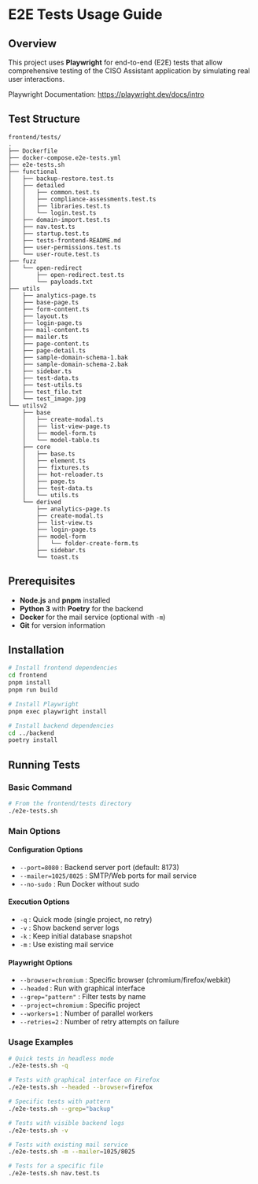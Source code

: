 # E2E Tests Usage Guide

## Overview
This project uses **Playwright** for end-to-end (E2E) tests that allow comprehensive testing of the CISO Assistant application by simulating real user interactions.

Playwright Documentation: https://playwright.dev/docs/intro

## Test Structure
```
frontend/tests/
.
├── Dockerfile
├── docker-compose.e2e-tests.yml
├── e2e-tests.sh
├── functional
│   ├── backup-restore.test.ts
│   ├── detailed
│   │   ├── common.test.ts
│   │   ├── compliance-assessments.test.ts
│   │   ├── libraries.test.ts
│   │   └── login.test.ts
│   ├── domain-import.test.ts
│   ├── nav.test.ts
│   ├── startup.test.ts
│   ├── tests-frontend-README.md
│   ├── user-permissions.test.ts
│   └── user-route.test.ts
├── fuzz
│   └── open-redirect
│       ├── open-redirect.test.ts
│       └── payloads.txt
├── utils
│   ├── analytics-page.ts
│   ├── base-page.ts
│   ├── form-content.ts
│   ├── layout.ts
│   ├── login-page.ts
│   ├── mail-content.ts
│   ├── mailer.ts
│   ├── page-content.ts
│   ├── page-detail.ts
│   ├── sample-domain-schema-1.bak
│   ├── sample-domain-schema-2.bak
│   ├── sidebar.ts
│   ├── test-data.ts
│   ├── test-utils.ts
│   ├── test_file.txt
│   └── test_image.jpg
└── utilsv2
    ├── base
    │   ├── create-modal.ts
    │   ├── list-view-page.ts
    │   ├── model-form.ts
    │   └── model-table.ts
    ├── core
    │   ├── base.ts
    │   ├── element.ts
    │   ├── fixtures.ts
    │   ├── hot-reloader.ts
    │   ├── page.ts
    │   ├── test-data.ts
    │   └── utils.ts
    └── derived
        ├── analytics-page.ts
        ├── create-modal.ts
        ├── list-view.ts
        ├── login-page.ts
        ├── model-form
        │   └── folder-create-form.ts
        ├── sidebar.ts
        └── toast.ts
```

## Prerequisites
- **Node.js** and **pnpm** installed
- **Python 3** with **Poetry** for the backend
- **Docker** for the mail service (optional with `-m`)
- **Git** for version information

## Installation
```bash
# Install frontend dependencies
cd frontend
pnpm install
pnpm run build

# Install Playwright
pnpm exec playwright install

# Install backend dependencies
cd ../backend
poetry install
```

## Running Tests

### Basic Command
```bash
# From the frontend/tests directory
./e2e-tests.sh
```

### Main Options

#### Configuration Options
- `--port=8080` : Backend server port (default: 8173)
- `--mailer=1025/8025` : SMTP/Web ports for mail service
- `--no-sudo` : Run Docker without sudo

#### Execution Options
- `-q` : Quick mode (single project, no retry)
- `-v` : Show backend server logs
- `-k` : Keep initial database snapshot
- `-m` : Use existing mail service

#### Playwright Options
- `--browser=chromium` : Specific browser (chromium/firefox/webkit)
- `--headed` : Run with graphical interface
- `--grep="pattern"` : Filter tests by name
- `--project=chromium` : Specific project
- `--workers=1` : Number of parallel workers
- `--retries=2` : Number of retry attempts on failure

### Usage Examples
```bash
# Quick tests in headless mode
./e2e-tests.sh -q

# Tests with graphical interface on Firefox
./e2e-tests.sh --headed --browser=firefox

# Specific tests with pattern
./e2e-tests.sh --grep="backup"

# Tests with visible backend logs
./e2e-tests.sh -v

# Tests with existing mail service
./e2e-tests.sh -m --mailer=1025/8025

# Tests for a specific file
./e2e-tests.sh nav.test.ts
```
